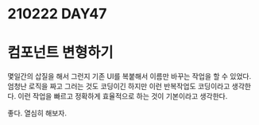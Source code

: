 # 210222 DAY47

# 컴포넌트 변형하기

몇일간의 삽질을 해서 그런지 기존 UI를 복붙해서 이름만 바꾸는 작업을 할 수 있었다.
엄청난 로직을 짜고 그러는 것도 코딩이긴 하지만 이런 반복작업도 코딩이라고 생각한다.
이런 작업을 빠르고 정확하게 효율적으로 하는 것이 기본이라고 생각한다.

좋다. 열심히 해보자.

